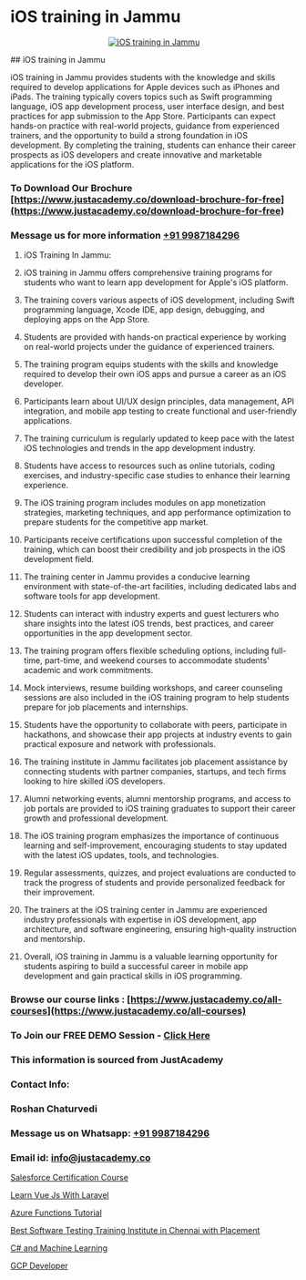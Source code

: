 # iOS training in Jammu

<p align="center">
  <a href="https://justacademy.co/course-detail/ios-training">
    <img src="https://justacademy.co/storage2/course_image/1676636008_course_image.webp" alt="iOS training in Jammu">
  </a>
</p>
## iOS training in Jammu

iOS training in Jammu provides students with the knowledge and skills required to develop applications for Apple devices such as iPhones and iPads. The training typically covers topics such as Swift programming language, iOS app development process, user interface design, and best practices for app submission to the App Store. Participants can expect hands-on practice with real-world projects, guidance from experienced trainers, and the opportunity to build a strong foundation in iOS development. By completing the training, students can enhance their career prospects as iOS developers and create innovative and marketable applications for the iOS platform.
### To Download Our Brochure [https://www.justacademy.co/download-brochure-for-free](https://www.justacademy.co/download-brochure-for-free)
### Message us for more information [+91 9987184296](https://api.whatsapp.com/send?phone=919987184296)
1) iOS Training In Jammu:

1) iOS training in Jammu offers comprehensive training programs for students who want to learn app development for Apple's iOS platform.
2) The training covers various aspects of iOS development, including Swift programming language, Xcode IDE, app design, debugging, and deploying apps on the App Store.
3) Students are provided with hands-on practical experience by working on real-world projects under the guidance of experienced trainers.
4) The training program equips students with the skills and knowledge required to develop their own iOS apps and pursue a career as an iOS developer.
5) Participants learn about UI/UX design principles, data management, API integration, and mobile app testing to create functional and user-friendly applications.
6) The training curriculum is regularly updated to keep pace with the latest iOS technologies and trends in the app development industry.
7) Students have access to resources such as online tutorials, coding exercises, and industry-specific case studies to enhance their learning experience.
8) The iOS training program includes modules on app monetization strategies, marketing techniques, and app performance optimization to prepare students for the competitive app market.
9) Participants receive certifications upon successful completion of the training, which can boost their credibility and job prospects in the iOS development field.
10) The training center in Jammu provides a conducive learning environment with state-of-the-art facilities, including dedicated labs and software tools for app development.
11) Students can interact with industry experts and guest lecturers who share insights into the latest iOS trends, best practices, and career opportunities in the app development sector.
12) The training program offers flexible scheduling options, including full-time, part-time, and weekend courses to accommodate students' academic and work commitments.
13) Mock interviews, resume building workshops, and career counseling sessions are also included in the iOS training program to help students prepare for job placements and internships.
14) Students have the opportunity to collaborate with peers, participate in hackathons, and showcase their app projects at industry events to gain practical exposure and network with professionals.
15) The training institute in Jammu facilitates job placement assistance by connecting students with partner companies, startups, and tech firms looking to hire skilled iOS developers.
16) Alumni networking events, alumni mentorship programs, and access to job portals are provided to iOS training graduates to support their career growth and professional development.
17) The iOS training program emphasizes the importance of continuous learning and self-improvement, encouraging students to stay updated with the latest iOS updates, tools, and technologies.
18) Regular assessments, quizzes, and project evaluations are conducted to track the progress of students and provide personalized feedback for their improvement.
19) The trainers at the iOS training center in Jammu are experienced industry professionals with expertise in iOS development, app architecture, and software engineering, ensuring high-quality instruction and mentorship.
20) Overall, iOS training in Jammu is a valuable learning opportunity for students aspiring to build a successful career in mobile app development and gain practical skills in iOS programming.

### Browse our course links : [https://www.justacademy.co/all-courses](https://www.justacademy.co/all-courses) 
### To Join our FREE DEMO Session - [Click Here](https://www.justacademy.co/register-for-course-demo)


### This information is sourced from JustAcademy
### Contact Info:
### Roshan Chaturvedi
### Message us on Whatsapp: [+91 9987184296](https://api.whatsapp.com/send?phone=919987184296)
### Email id: [info@justacademy.co](mailto:info@justacademy.co)
                
[Salesforce Certification Course](https://www.linkedin.com/pulse/salesforce-certification-course-justacademy-austin-hnibf?trackingId=hJah1chuPGfQ1C3A0AtG%2Bg%3D%3D&lipi=urn%3Ali%3Apage%3Ad_flagship3_company_admin%3BmA9QTMf0RKatDJxEf%2FJ3Jw%3D%3D)

[Learn Vue Js With Laravel](https://www.linkedin.com/pulse/learn-vue-js-laravel-justacademy-bay-area-tw69c?trackingId=Kdki8anzIiRfMWI8afrxcA%3D%3D&lipi=urn%3Ali%3Apage%3Ad_flagship3_company_admin%3BF16vFVlwTBq9N188C2SLQg%3D%3D)

[Azure Functions Tutorial](https://medium.com/@negishivu99/azure-functions-tutorial-6d945a7fa9c4)

[Best Software Testing Training Institute in Chennai with Placement](https://medium.com/@ranemanish460/best-software-testing-training-institute-in-chennai-with-placement-bfdf212a24cf)

[C# and Machine Learning](https://justacademyin.github.io/justacademy/c#-and-machine-learning)

[GCP Developer](https://justacademyin.github.io/justacademy/gcp-developer)

